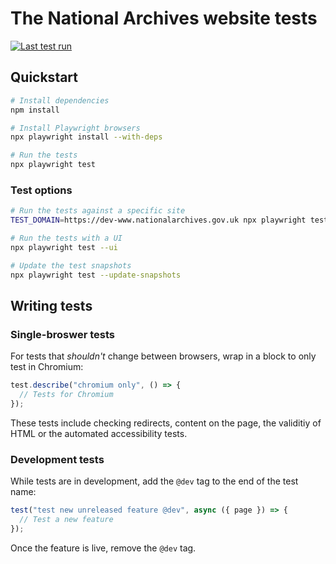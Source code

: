 # The National Archives website tests

[![Last test run](https://img.shields.io/github/actions/workflow/status/nationalarchives/ds-tna-website-tests/test.yml?style=flat-square&branch=main&label=latest%20run)](https://github.com/nationalarchives/ds-tna-website-tests/actions/workflows/test.yml)

## Quickstart

```sh
# Install dependencies
npm install

# Install Playwright browsers
npx playwright install --with-deps

# Run the tests
npx playwright test
```

### Test options

```sh
# Run the tests against a specific site
TEST_DOMAIN=https://dev-www.nationalarchives.gov.uk npx playwright test

# Run the tests with a UI
npx playwright test --ui

# Update the test snapshots
npx playwright test --update-snapshots
```

## Writing tests

### Single-broswer tests

For tests that _shouldn't_ change between browsers, wrap in a block to only test in Chromium:

```js
test.describe("chromium only", () => {
  // Tests for Chromium
});
```

These tests include checking redirects, content on the page, the validitiy of HTML or the automated accessibility tests.

### Development tests

While tests are in development, add the `@dev` tag to the end of the test name:

```js
test("test new unreleased feature @dev", async ({ page }) => {
  // Test a new feature
});
```

Once the feature is live, remove the `@dev` tag.
